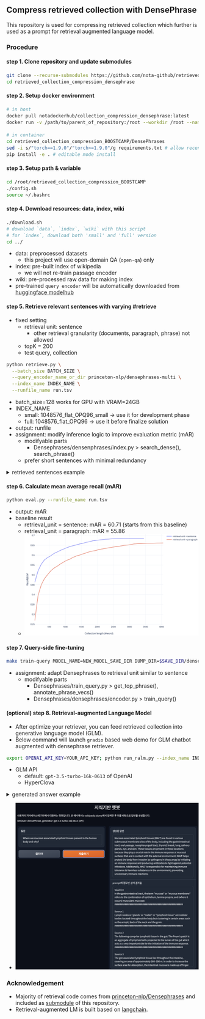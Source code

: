 ## Compress retrieved collection with DensePhrase
This repository is used for compressing retrieved collection which further is used as a prompt for retrieval augmented language model.

### Procedure
#### step 1. Clone repository and update submodules
```bash
git clone --recurse-submodules https://github.com/nota-github/retrieved_collection_compression_BOOSTCAMP.git
cd retrieved_collection_compression_densephrase
```

#### step 2. Setup docker environment
```bash
# in host
docker pull notadockerhub/collection_compression_densephrase:latest
docker run -v /path/to/parent_of_repository:/root --workdir /root --name {container_name} --shm-size=2gb -it --gpus GPU_INDICES -t notadockerhub/collection_compression_densephrase

# in container
cd retrieved_collection_compression_BOOSTCAMP/DensePhrases
sed -i s/"torch==1.9.0"/"torch>=1.9.0"/g requirements.txt # allow recent version of pytorch
pip install -e . # editable mode install
```

#### step 3. Setup path & variable
```bash
cd /root/retrieved_collection_compression_BOOSTCAMP
./config.sh
source ~/.bashrc
```

#### step 4. Download resources: data, index, wiki
```bash
./download.sh 
# download `data`, `index`, `wiki` with this script
# for `index`, download both 'small' and 'full' version
cd ../
```
* data: preprocessed datasets
  * this project will use open-domain QA (`open-qa`) only
* index: pre-built index of wikipedia
  * we will not re-train passage encoder
* wiki: pre-processed raw data for making index
* pre-trained `query encoder` will be automatically downloaded from [huggingface modelhub](https://huggingface.co/princeton-nlp/densephrases-multi)

#### step 5. Retrieve relevant sentences with varying #retrieve 
* fixed setting
  * retrieval unit: sentence
    * other retrieval granularity (documents, paragraph, phrase) not allowed
  * topK = 200
  * test query, collection
```bash
python retrieve.py \
  --batch_size BATCH_SIZE \
  --query_encoder_name_or_dir princeton-nlp/densephrases-multi \
  --index_name INDEX_NAME \
  --runfile_name run.tsv
```
* batch_size=128 works for GPU with VRAM=24GB
* INDEX_NAME
  * small: 1048576_flat_OPQ96_small -> use it for development phase
  * full: 1048576_flat_OPQ96 -> use it before finalize solution
* output: runfile
* assignment: modify inference logic to improve evaluation metric (mAR)
  * modifyable parts
    * Densephrases/densenphrases/index.py > search_dense(), search_phrase()
  * prefer short sentences with minimal redundancy
<details>
  <summary>retrieved sentences example</summary>
Query: Where are mucosal associated lymphoid tissues present in the human body and why?
(인체에서 점막 관련 림프 조직은 어디에 존재하며 그 이유는 무엇입니까?)
</br>
Answers: [oral passage, salivary glands, gastrointestinal tract, breast, skin, thyroid, lung, nasopharyngeal tract, eye]
 
Retrieved "sentences" by DensePhrase: ['In the gastrointestinal tract, the term "mucosa" or "mucous membrane" refers to the combination of epithelium, lamina propria, and (where it occurs) muscularis mucosae.', 'Another type of relatively undifferentiated connective tissue is mucous connective tissue, found inside the umbilical cord.', 'Lymph nodes or "glands" or "nodes" or "lymphoid tissue" are nodular bodies located throughout the body but clustering in certain areas such as the armpit, back of the neck and the groin.', 'The mucosa-associated lymphoid tissue (MALT), also called mucosa-associated lymphatic tissue, is a diffuse system of small concentrations of lymphoid tissue found in various submucosal membrane sites of the body, such as the gastrointestinal tract, oral passage, nasopharyngeal tract, thyroid, breast, lung, salivary glands, eye, and skin.' ...]
</details>

#### step 6. Calculate mean average recall (mAR)
```bash
python eval.py --runfile_name run.tsv
```
* output: mAR
* baseline result
  * retrieval_unit = sentence: mAR = 60.71 (starts from this baseline)
  * retrieval_unit = paragraph: mAR = 55.86
  * ![Recall@LM_vs_collectionLen](images/Recall@LM_vs_collectionLen.png)

#### step 7. Query-side fine-tuning
```bash
make train-query MODEL_NAME=NEW_MODEL_SAVE_DIR DUMP_DIR=$SAVE_DIR/densephrases-multi_wiki-20181220/dump/ LOAD_DIR_OR_PRETRAINED_HF_NAME=princeton-nlp/densephrases-multi
```
* assignment: adapt Densephrases to retrieval unit similar to sentence
  * modifyable parts
    * Densephrases/train_query.py > get_top_phrase(), annotate_phrase_vecs()
    * Densephrases/densephrases/encoder.py > train_query()

#### (optional) step 8. Retrieval-augmented Language Model
* After optimize your retriever, you can feed retrieved collection into generative language model (GLM).
* Below command will launch `gradio` based web demo for GLM chatbot augmented with densephrase retriever.
```bash
export OPENAI_API_KEY=YOUR_API_KEY; python run_ralm.py --index_name INDEX_NAME --question QUESTION
```
* GLM API
  * default: `gpt-3.5-turbo-16k-0613` of OpenAI
  * HyperClova
<details>
  <summary> generated answer example</summary>
Query: Where are mucosal associated lymphoid tissues present in the human body and why?
(인체에서 점막 관련 림프 조직은 어디에 존재하며 그 이유는 무엇입니까?)
</br>
</br>
Generated answer: Mucosal-associated lymphoid tissues (MALT) are found in various submucosal membrane sites of the body, including the gastrointestinal tract, oral passage, nasopharyngeal tract, thyroid, breast, lung, salivary glands, eye, and skin. They are present in these locations because they play a crucial role in the immune system's defense against pathogens that may enter the body through these mucosal surfaces. MALT acts as a barrier and initiates immune responses to protect against infections in these areas. Additionally, the presence of MALT in the gut is particularly important due to the large mass of lymphoid tissue in the intestine, which helps in the absorption of nutrients and provides immune protection against ingested pathogens.
</br>
</br>
Appended context with 88 sentences: [Document(page_content='In the gastrointestinal tract, the term "mucosa" or "mucous membrane" refers to the combination of epithelium, lamina propria, and (where it occurs) muscularis mucosae.', metadata={'source': 'source_0'}), Document(page_content='Lymph nodes or \'glands\' or "nodes" or "lymphoid tissue" are nodular bodies located throughout the body but clustering in certain areas such as the armpit, back of the neck and the groin.', metadata={'source': 'source_1'}), …, Document(page_content='Alkaline mucus exists in the human eye, stomach, saliva, and cervix. In the stomach, alkaline mucus is secreted by gastric glands in the mucosa layer of the stomach wall.', metadata={'source': 'source_87'})]
</br>
</br>
Used sources to generate answer: ['source_7', 'source_33', 'source_36']
</br>
</br>
source_7: The mucosa-associated lymphoid tissue (MALT), also called mucosa-associated lymphatic tissue, is a diffuse system of small concentrations of lymphoid tissue found in various submucosal membrane sites of the body, such as the gastrointestinal tract, oral passage, nasopharyngeal tract, thyroid, breast, lung, salivary glands, eye, and skin.
</br>
source_33: In fact, the intestine possesses the largest mass of lymphoid tissue in the human body.
</br>
source_36: Gut-associated lymphoid tissue (GALT) is a component of the mucosa-associated lymphoid tissue (MALT) which works in the immune system to protect the body from invasion in the gut.
</details>

* ![RaLM Web demo](images/RaLM_example.png)

### Acknowledgement
* Majority of retrieval code comes from [princeton-nlp/Densephrases](https://github.com/princeton-nlp/DensePhrases) and included as [submodule](Densephrases) of this repository.
* Retrieval-augmented LM is built based on [langchain](https://github.com/hwchase17/langchain).